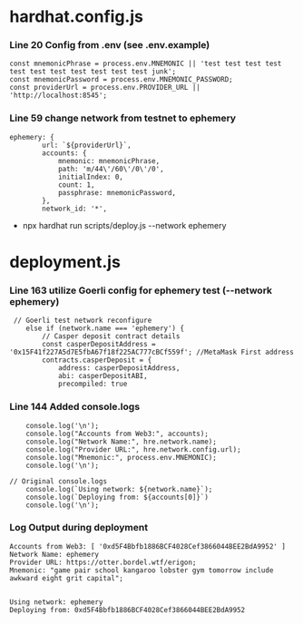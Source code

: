 # hardhat.config.js


### Line 20 Config from .env (see .env.example)

```
const mnemonicPhrase = process.env.MNEMONIC || 'test test test test test test test test test test test junk';
const mnemonicPassword = process.env.MNEMONIC_PASSWORD;
const providerUrl = process.env.PROVIDER_URL || 'http://localhost:8545';
```

### Line 59  change network from testnet to ephemery

    ephemery: {
            url: `${providerUrl}`,
            accounts: {
                mnemonic: mnemonicPhrase,
                path: 'm/44\'/60\'/0\'/0',
                initialIndex: 0,
                count: 1,
                passphrase: mnemonicPassword,
            },
            network_id: '*',

- npx hardhat run scripts/deploy.js --network ephemery

# deployment.js

### Line 163 utilize Goerli config for ephemery test (--network ephemery)

```
 // Goerli test network reconfigure
    else if (network.name === 'ephemery') {
        // Casper deposit contract details
        const casperDepositAddress = '0x15F41f227A5d7E5fbA67f18f225AC777cBCf559f'; //MetaMask First address  
        contracts.casperDeposit = {
            address: casperDepositAddress,
            abi: casperDepositABI,
            precompiled: true
```



### Line 144 Added console.logs

```
    console.log('\n');
    console.log("Accounts from Web3:", accounts);
    console.log("Network Name:", hre.network.name);
    console.log("Provider URL:", hre.network.config.url);
    console.log("Mnemonic:", process.env.MNEMONIC);
    console.log('\n');

// Original console.logs
    console.log(`Using network: ${network.name}`);
    console.log(`Deploying from: ${accounts[0]}`)
    console.log('\n');
```

### Log Output during deployment

```
Accounts from Web3: [ '0xd5F4Bbfb1886BCF4028Cef3866044BEE2BdA9952' ]
Network Name: ephemery
Provider URL: https://otter.bordel.wtf/erigon;
Mnemonic: "game pair school kangaroo lobster gym tomorrow include awkward eight grit capital";


Using network: ephemery
Deploying from: 0xd5F4Bbfb1886BCF4028Cef3866044BEE2BdA9952
```

